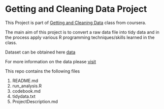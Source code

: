 Getting and Cleaning Data Project
=================================

This Project is part of [Getting and Cleaning Data](https://class.coursera.org/getdata-004) class from coursera.

The main aim of this project is to convert a raw data file into tidy data and in the process apply various R programming techniques/skills learned in the class. 

Dataset can be obtained here
[data](https://d396qusza40orc.cloudfront.net/getdata%2Fprojectfiles%2FUCI%20HAR%20Dataset.zip)

For more information on the data please [visit](http://archive.ics.uci.edu/ml/datasets/Human+Activity+Recognition+Using+Smartphones)



This repo contains the following files
<ol>
<li>README.md</li>
<li>run_analysis.R</li>
<li>codebook.md</li>
<li>tidydata.txt</li>
<li>ProjectDescription.md</li>
<ol>
